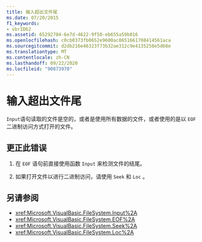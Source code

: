 ```yaml
---
title: 输入超出文件尾
ms.date: 07/20/2015
f1_keywords:
- vbrID62
ms.assetid: 65292704-6e7d-4622-9f50-eb655a59b016
ms.openlocfilehash: c0cb0373fb0652e9600ac8651661708414561aca
ms.sourcegitcommit: d2db216e46323f73b32ae312c9e4135258e5d68e
ms.translationtype: MT
ms.contentlocale: zh-CN
ms.lasthandoff: 09/22/2020
ms.locfileid: "90873970"
---
```

# <a name="input-past-end-of-file"></a>输入超出文件尾

`Input`语句读取的文件是空的，或者是使用所有数据的文件，或者使用的是以 `EOF` 二进制访问方式打开的文件。  
  
## <a name="to-correct-this-error"></a>更正此错误  
  
1. 在 `EOF` 语句前直接使用函数 `Input` 来检测文件的结尾。  
  
2. 如果打开文件以进行二进制访问，请使用 `Seek` 和 `Loc` 。  
  
## <a name="see-also"></a>另请参阅

- <xref:Microsoft.VisualBasic.FileSystem.Input%2A>
- <xref:Microsoft.VisualBasic.FileSystem.EOF%2A>
- <xref:Microsoft.VisualBasic.FileSystem.Seek%2A>
- <xref:Microsoft.VisualBasic.FileSystem.Loc%2A>
